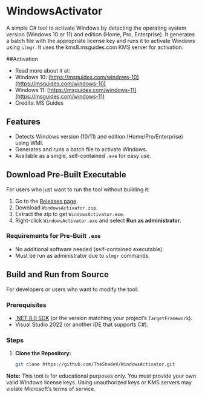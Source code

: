 # WindowsActivator

A simple C# tool to activate Windows by detecting the operating system version (Windows 10 or 11) and edition (Home, Pro, Enterprise). It generates a batch file with the appropriate license key and runs it to activate Windows using `slmgr`. It uses the kms8.msguides.com KMS server for activation.

##Activation
- Read more about it at:
- Windows 10: [https://msguides.com/windows-10](https://msguides.com/windows-10)
- Windows 11: [https://msguides.com/windows-11](https://msguides.com/windows-11)
- Credits: MS Guides

## Features
- Detects Windows version (10/11) and edition (Home/Pro/Enterprise) using WMI.
- Generates and runs a batch file to activate Windows.
- Available as a single, self-contained `.exe` for easy use.

## Download Pre-Built Executable
For users who just want to run the tool without building it:

1. Go to the [Releases page](https://github.com/TheShadeV/WindowsLicenseActivator/releases).
2. Download `WindowsActivator.zip`.
3. Extract the zip to get `WindowsActivator.exe`.
4. Right-click `WindowsActivator.exe` and select **Run as administrator**.

### Requirements for Pre-Built `.exe`
- No additional software needed (self-contained executable).
- Must be run as administrator due to `slmgr` commands.

## Build and Run from Source
For developers or users who want to modify the tool:

### Prerequisites
- [.NET 8.0 SDK](https://dotnet.microsoft.com/download/dotnet/8.0) (or the version matching your project’s `TargetFramework`).
- Visual Studio 2022 (or another IDE that supports C#).

### Steps
1. **Clone the Repository:**
   ```bash
   git clone https://github.com/TheShadeV/WindowsActivator.git

**Note:** This tool is for educational purposes only. You must provide your own valid Windows license keys. Using unauthorized keys or KMS servers may violate Microsoft’s terms of service.
